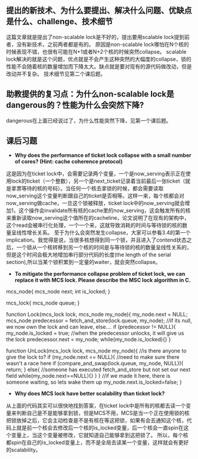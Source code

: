 ## 提出的新技术、为什么要提出、解决什么问题、优缺点是什么、challenge、技术细节
这篇文章就是提出了non-scalable lock是不好的，提出要用scalable lock提到前者，没有新技术，之前两者都是有的。
原因是non-scalable lock哪怕在N个核的时候表现不错，也很有可能在N+1或者N+2个核的时候突然collapse。
scalable lock解决的就是这个问题，优点就是不会产生这种突然的大幅度的collapse，锁的性能不会随着核的数量增加而下降太大。缺点就是要对现有的源代码做改动，但是改动并不复杂。
技术细节见第二个课后题。

## 助教提供的复习点：为什么non-scalable lock是dangerous的？性能为什么会突然下降?
dangerous在上面已经说过了，为什么性能突然下降，见第一个课后题。

## 课后习题
- **Why does the performance of ticket lock collapse with a small number of cores? (Hint: cache coherence protocol)** <br />

这是因为在ticket lock中，会需要记录两个变量，一个是now_serving表示正在使用lock的ticket（一个整数），另一个是next_ticket记录着当前最后一张ticket（就是拿票等待的核的号码）。当任何一个核去拿锁的时候，都会需要读取now_serving这个变量判断跟自己的ticket是否相等。这样一来，每个核都会对now_serving做cache，一旦这个锁被释放，ticket lock中的now_serving就会增加1，这个操作会invalidate所有核的cache里的now_serving，这会触发所有的核来重新读取now_serving这个值所在的cacheline，论文说明了在现有的架构中，这个read会被串行化处理，一个一个来，这就导致消耗的时间与等待锁的核的数量呈线性增长关系。
至于为什么会突然发生collapse，大家可以参看3.4的第一个implication。我觉得是说，当很多核想得到同一个锁，并且进入了contend状态之后，一个锁从一个核转移到另一个核的时间是与等待锁的核的数量呈线性关系的，但是这个时间会极大地增加串行部分代码的长度(the length of the serial section),所以当某个锁积累到一定量的waiter，就会突然collapse。

- **To mitigate the performance collapse problem of ticket lock, we can replace it with MCS lock. Please describe the MSC lock algorithm in C.** <br />

mcs_node{
      mcs_node next;
      int is_locked;
}

mcs_lock{ 
      mcs_node queue;
}

function Lock(mcs_lock lock, mcs_node my_node){
      my_node.next = NULL;
      mcs_node predecessor = fetch_and_store(lock.queue, my_node);
      //if its null, we now own the lock and can leave, else....
      if (predecessor != NULL){
          my_node.is_locked = true;
          //when the predecessor unlocks, it will give us the lock
          predecessor.next = my_node; 
          while(my_node.is_locked){}
}

function UnLock(mcs_lock lock, mcs_node my_node){
      //is there anyone to give the lock to?
      if (my_node.next == NULL){
            //need to make sure there wasn't a race here
            if (compare_and_swap(lock.queue, my_node, NULL)){
                 return;
            }
            else{
                 //someone has executed fetch_and_store but not set our next field
                 while(my_node.next==NULL){}
           } 
      }
     //if we made it here, there is someone waiting, so lets wake them up
     my_node.next.is_locked=false;
}

- **Why does MCS lock have better scalability than ticket lock?** <br />

从上面的代码其实可以很快地找到答案，在ticket lock中是所有的核都去读一个变量来判断自己是不是能够拿到锁，但是MCS不用，MCS是当一个正在使用锁的核把锁放掉之后，它会主动检查是不是有核在等这把锁，如果有会去通知这个核，代码上就是前一个核会去修改后一个核的is_locked变量，后一个核会一直spin在这个变量上，当这个变量被修改，它就知道自己能够拿到这把锁了。
所以，每个核都spin在自己的is_locked变量上，而不是全局去读某一个变量，这样就会有更好的scalability。
